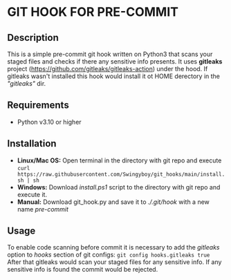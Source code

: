 # GIT HOOK FOR PRE-COMMIT

## Description
This is a simple pre-commit git hook written on Python3 that scans your staged files and checks if there any sensitive info presents. It uses **gitleaks** project (https://github.com/gitleaks/gitleaks-action) under the hood. If gitleaks wasn't installed this hook would install it ot HOME derectory in the *"gitleaks"* dir. 

## Requirements
 * Python v3.10 or higher

## Installation
 * **Linux/Mac OS:**
 Open terminal in the directory with git repo and execute ```curl https://raw.githubusercontent.com/Swingyboy/git_hooks/main/install.sh | sh```
 * **Windows:** Download *install.ps1* script to the directory with git repo and execute it.
 * **Manual:** Download git_hook.py and save it to *./.git/hook* with a new name *pre-commit*

 ## Usage
 To enable code scanning before commit it is necessary to add the *gitleaks* option to *hooks* section of git configs:
 ```git config hooks.gitleaks true```
 After that gitleaks would scan your staged files for any sensitive info. If any sensitive info is found the commit would be rejected. 
